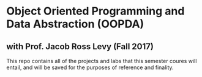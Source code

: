 # Object Oriented Programming and Data Abstraction (OOPDA)
## with Prof. Jacob Ross Levy (Fall 2017)

This repo contains all of the projects and labs that this semester coures will entail, and will be saved for the purposes of reference and finality.
